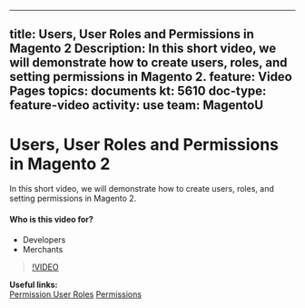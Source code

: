 
---
title: Users, User Roles and Permissions in Magento 2
Description: In this short video, we will demonstrate how to create users, roles, and setting permissions in Magento 2.
feature: Video Pages
topics: documents
kt: 5610
doc-type: feature-video
activity: use
team: MagentoU
---
# Users, User Roles and Permissions in Magento 2

In this short video, we will demonstrate how to create users, roles, and setting permissions in Magento 2.

#### Who is this video for?
* Developers
* Merchants

>[!VIDEO](https://video.tv.adobe.com/v/35788)

**Useful links:**
<br/>
[Permission User Roles](https://docs.magento.com/user-guide/system/permissions-user-roles.html)
[Permissions](https://docs.magento.com/user-guide/system/permissions.html)

